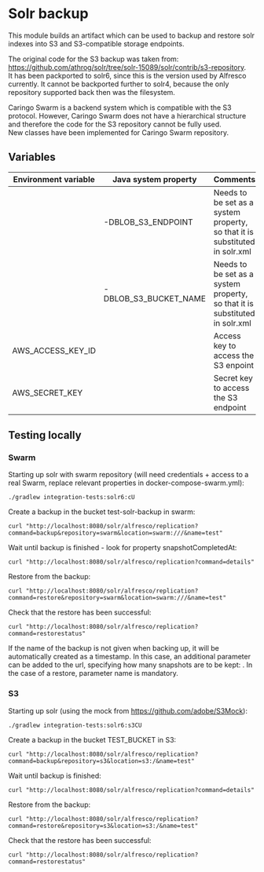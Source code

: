 # Solr backup

This module builds an artifact which can be used to backup and restore solr indexes into S3 and S3-compatible storage endpoints.

The original code for the S3 backup was taken from: https://github.com/athrog/solr/tree/solr-15089/solr/contrib/s3-repository.  
It has been packported to solr6, since this is the version used by Alfresco currently. It cannot be backported further to solr4, because the only repository supported back then was the filesystem.

Caringo Swarm is a backend system which is compatible with the S3 protocol. However, Caringo Swarm does not have a hierarchical structure and therefore the code for the S3 repository cannot be fully used.  
New classes have been implemented for Caringo Swarm repository.

## Variables

| Environment variable                    | Java system property                           | Comments                               |
| --------------------------- | --------------------------------- | -------------------------------------- |
|                             | -DBLOB_S3_ENDPOINT | Needs to be set as a system property, so that it is substituted in solr.xml |
|                             | -DBLOB_S3_BUCKET_NAME | Needs to be set as a system property, so that it is substituted in solr.xml |
| AWS_ACCESS_KEY_ID | | Access key to access the S3 enpoint |
| AWS_SECRET_KEY | | Secret key to access the S3 endpoint |


## Testing locally

### Swarm

Starting up solr with swarm repository (will need credentials + access to a real Swarm, replace relevant properties in docker-compose-swarm.yml):

    ./gradlew integration-tests:solr6:cU

Create a backup in the bucket test-solr-backup in swarm:

    curl "http://localhost:8080/solr/alfresco/replication?command=backup&repository=swarm&location=swarm:///&name=test"

Wait until backup is finished - look for property snapshotCompletedAt:

    curl "http://localhost:8080/solr/alfresco/replication?command=details"

Restore from the backup:

    curl "http://localhost:8080/solr/alfresco/replication?command=restore&repository=swarm&location=swarm:///&name=test"

Check that the restore has been successful:

    curl "http://localhost:8080/solr/alfresco/replication?command=restorestatus"

If the name of the backup is not given when backing up, it will be automatically created as a timestamp. In this case, an additional parameter can be added to the url, specifying how many snapshots are to be kept: <numberToKeep>. In the case of a restore, parameter name is mandatory.

### S3

Starting up solr (using the mock from https://github.com/adobe/S3Mock):

    ./gradlew integration-tests:solr6:s3CU

Create a backup in the bucket TEST_BUCKET in S3:

    curl "http://localhost:8080/solr/alfresco/replication?command=backup&repository=s3&location=s3:/&name=test"

Wait until backup is finished:

    curl "http://localhost:8080/solr/alfresco/replication?command=details"

Restore from the backup:

    curl "http://localhost:8080/solr/alfresco/replication?command=restore&repository=s3&location=s3:/&name=test"

Check that the restore has been successful:

    curl "http://localhost:8080/solr/alfresco/replication?command=restorestatus"

